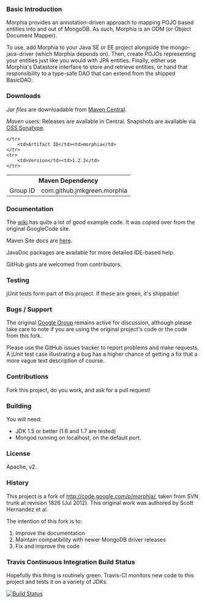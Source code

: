 ### Basic Introduction

Morphia provides an annotation-driven approach to mapping POJO based entities into and out of MongoDB. As such, Morphia is an ODM (or Object Document Mapper).

To use, add Morphia to your Java SE or EE project alongside the mongo-java-driver (which Morphia depends on). Then, create POJOs representing your entities just like you would with JPA entities. Finally, either use Morphia's Datastore interface to store and retrieve entities, or hand that responsibility to a type-safe DAO that can extend from the shipped BasicDAO.

### Downloads

*Jar files* are downloadable from [Maven Central](http://search.maven.org/#search%7Cga%7C1%7Cg%3A%22com.github.jmkgreen.morphia%22).

*Maven* users: Releases are available in Central. Snapshots are available via [OSS Sonatype](https://oss.sonatype.org).

<table>
	<tr>
		<th colspan="2">Maven Dependency</td>
	</tr>
	<tr>
		<td>Group ID</td><td>com.github.jmkgreen.morphia</td>

	</tr>
		<td>Artifact ID</td><td>morphia</td>
	</tr>
	<tr>
		<td>Version</td><td>1.2.2</td>
	</tr>
</table>

### Documentation

The [wiki](https://github.com/jmkgreen/morphia/wiki) has quite a lot of good example code.
It was copied over from the original GoogleCode site.

Maven Site docs are [here](http://jmkgreen.github.com/morphia).

JavaDoc packages are available for more detailed IDE-based help.

GitHub gists are welcomed from contributors.

### Testing

jUnit tests form part of this project. If these are green, it's shippable!

### Bugs / Support

The original [Google Group](http://groups.google.com/group/morphia) remains active for discussion, although please take care to note if you are using the original project's code or the code from this fork.

Please use the GitHub issues tracker to report problems and make requests. A jUnit test case illustrating a bug has a higher chance of getting a fix that a more vague text description of course.

### Contributions

Fork this project, do you work, and ask for a pull request!

### Building

You will need:

* JDK 1.5 or better (1.6 and 1.7 are tested)
* Mongod running on localhost, on the default port.

### License

Apache, v2.

### History

This project is a fork of http://code.google.com/p/morphia/, taken from SVN trunk at revision 1826 (Jul 2012). This original work was authored by Scott Hernandez et al.

The intention of this fork is to:

1. Improve the documentation
2. Maintain compatibility with newer MongoDB driver releases
3. Fix and improve the code

### Travis Continuous Integration Build Status

Hopefully this thing is routinely green. Travis-CI monitors new code to this project and tests it on a variety of JDKs.

[![Build Status](https://secure.travis-ci.org/jmkgreen/morphia.png?branch=master)](https://travis-ci.org/jmkgreen/morphia)
